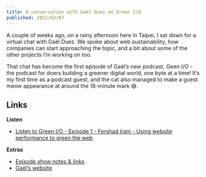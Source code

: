 ```yaml
---
title: A conversation with Gaël Duez on Green I/O
published: 2022/03/07
---
```


A couple of weeks ago, on a rainy afternoon here in Taipei, I sat down for a virtual chat with Gaël Duez. We spoke about web sustainability, how companies can start approaching the topic, and a bit about some of the other projects I’m working on too.

That chat has become the first episode of Gaël’s new podcast, Geen I/O - the podcast for doers building a greener digital world, one byte at a time! It’s my first time as a podcast guest, and the cat also managed to make a guest meow appearance at around the 18-minute mark 😅.

## Links

**Listen**​

- [Listen to Green I/O - Episode 1 - Fershad Irani - Using website performance to green the web](https://anchor.fm/greenio/episodes/Fershad-Irani---Using-website-performance-to-green-the-web-e1f6179)​

**Extras**

- [Episode show notes & links](https://gaelduez.com/blog/2-greenio-1-Fershad-Irani-web-performance-sustainability)​
- [Gaël’s website](https://gaelduez.com/)​
